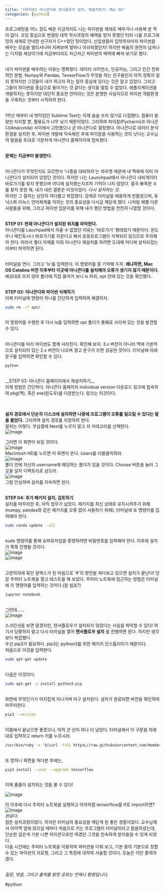 ```yaml
---
title: "[파이썬] 아나콘다와 텐서플로우 설치, 재설치하기- Mac OS"
categories: [python]
---
```


프로그래밍을 어느 정도 배운 지금까지도 나는 파이썬을 제대로 배우거나 사용해 본 적이 없다. 코딩 중심으로 변경된 대학 학사과정의 혜택을 받지 못했던 터라 나를 프로그래밍의 세계로 안내한 선구자가 C++였던 탓이었다. 신입생들이 입학하자마자 파이썬을 배우는 모습을 멀리서나마 지켜보며 얼마나 아쉬워했던지! 하지만 배움의 원천이 넘쳐나는 디지털 세상이기에 지금부터라도 차근차근 파이썬의 매력에 빠져 보기로 했다.<BR/><BR/>

내가 파이썬을 배우려는 이유는 명확했다. 데이터 사이언스, 인공지능, 그리고 인간 친화적인 문법. Numpy와 Pandas, TensorFlow가 무엇을 하는 친구들인지 아직 정확히 알지 못하지만 그것들이 내가 하고자 하는 일의 중심에 있다는 것은 알고 있었다. 그리고 그들이 파이썬을 중심으로 돌아가는 것 같다는 생각을 떨칠 수 없었다. 애플리케이션을 개발하지는 못하지만 대단히 중요한 언어라는 것은 분명한 사실이므로 파이썬 개발환경을 구축하는 것부터 시작하려 한다.<BR/><BR/>

1학년 때부터 내 벗이었던 Sublime Text는 이제 슬슬 쓰지 않기로 다짐했다. 컴퓨터 용량만 차지할 뿐, 활용도가 너무 낮기 때문이었다. 그리하여 파이참(Pycharm)과 아나콘다(Anaconda) 사이에서 고민했으나 곧 아나콘다로 결정했다. 아나콘다로 데이터 분석 환경을 설치한 후, 파이썬 개발에 익숙해진 후에 파이참을 사용하는 것이 낫다는 교수님의 말씀을 토대로 기운차게 아나콘다 홈페이지에 접속했다.<BR/><BR/>

__문제는 지금부터 발생한다.__ <BR/><BR/>

아나콘다가 무엇인지도 모르면서 '나중을 대비하자'는 좌우명 때문에 내 맥북에 이미 아나콘다가 설치되어 있었던 것이다. 하지만 나는 Launchpad에서 아나콘다 내비게이터 바로가기를 찾지 못했으며 어디에 설치했는지조차 기억이 나지 않았다. 결국 뾰족한 수를 찾지 못한 채, 내가 내린 결론은 이것이었다. *다시 설치하는 것.* <BR/>
하지만 그 절차는 상당히 까다롭고 복잡했다. 강제로 터미널을 애용하게 만들었으며, 유닉스와 리눅스 언어체계를 익히는 것의 중요성을 다시금 깨닫게 했다. 나처럼 헤맬 다른 사람들을 위해, 그리고 파이썬 입문자를 위해 내가 했던 방법을 천천히 나열할 것이다.<BR/><BR/>

__STEP 01: 현재 아나콘다가 설치된 위치를 파악한다.__ <BR/>
아나콘다를 Lauchpad에서 지울 수 없었던 이유는 '바로가기' 형태였기 때문이다. 윈도우나 매킨토시나 바로가기를 지운다고 해서 응용프로그램이 삭제되지 않으므로 주의해야 한다. 따라서 폴더 자체를 지워 아나콘다 재설치를 하려면 도대체 어디에 설치되었는지부터 파악하면 된다.<BR/><BR/>

터미널을 연다. 그리고 'ls'를 입력한다. 이 명령어를 잘 기억해 두자. __왜냐하면, Mac OS Catalina 버전 이후부터 이곳에 아나콘다를 설치해야 오류가 생기지 않기 때문이다.__ 예상대로 뜨지 않아 폴더에 직접 들어가 보니 ls 하위, opt 안에 있는 것을 확인했다. <BR/><BR/>

__STEP 02: 아나콘다와 파이썬 삭제하기__ <BR/>
이제 터미널에 명령어 하나를 간단하게 입력하여 해결하자.<BR/>

```bash
sudo rm -rf opt/
```
<BR/>
이 명령어를 수행한 후 다시 ls를 입력하면 opt 폴더가 통째로 사라져 있는 것을 발견할 수 있다.<BR/><BR/>

아나콘다를 따라 파이썬도 함께 사라진다. 확인해 보자. 3.x 버전이 아니라 맥에 기본적으로 설치되어 있는 2.x 버전이 나오며 경고 문구가 뜨면 성공한 것이다. 터미널에 아래 문구를 입력하면 확인할 수 있다.<BR/>

```bash
python
```
<BR/>
__STEP 03: 아나콘다 홈페이지에서 재설치하기__ <BR/>
이제 방법은 간단하다. 아나콘다 홈페이지 individual version 다운로드 링크에 접속하여 pkg(맥), 혹은 exe(윈도우)를 다운받는다. 링크는 이것이다.<BR/>
<https://www.anaconda.com/products/individual> <BR/><BR/>

__설치 경로에서 단순히 디스크에 설치하면 나중에 프로그램이 오류를 일으킬 수 있다는 말을 들었다.__ 그리하여 설치 경로를 지정하려 한다.<BR/>
절차는 이렇다. 무심결에 Next를 누르지 말고 저 카테고리를 선택한다.<BR/>
![image](https://user-images.githubusercontent.com/50163676/89987946-d04d2a80-dcb9-11ea-99f8-4f0436c65b41.png "아나콘다 경로 00") <BR/>

그러면 이 화면이 보일 것이다.<BR/>
![image](https://user-images.githubusercontent.com/50163676/89988004-e0fda080-dcb9-11ea-9302-240c02a88a32.png "아나콘다 경로 01") <BR/>
Macintosh HD를 누르면 이 화면이 뜬다. Users를 더블클릭하라. <BR/>
![image](https://user-images.githubusercontent.com/50163676/89988064-f5419d80-dcb9-11ea-9374-112c1cd22af9.png "아나콘다 경로 02") <BR/>
폴더 안에 자신의 username에 해당하는 폴더가 있을 것이다. Choose 버튼을 눌러 그곳을 설치 디렉토리로 삼으라.<BR/>
![image](https://user-images.githubusercontent.com/50163676/89988104-04c0e680-dcba-11ea-9391-cff6ecf80037.png "아나콘다 경로 03") <BR/>
그럼 안심하며 설치를 지속하면 된다. <BR/><BR/>

__STEP 04: 추가 패키지 설치, 검토하기__ <BR/>
설치를 마무리한 후, 아직 업무가 남았다. 패키지를 최신 상태로 유지시켜주기 위해(numpy, pandas와 같은 패키지를 오류 없이 사용하기 위해), 터미널에 또 명령어를 입력해야 한다.<BR/>

```bash
sudo conda update --all
```

<BR/> sudo 명령어를 통해 슈퍼유저임을 증명하려면 비밀번호를 입력해야 한다. 이후에 설치가 쭉쭉 진행될 것이다.<BR/>
![image](https://user-images.githubusercontent.com/50163676/89988195-1efac480-dcba-11ea-878a-584e1a71ca45.png "아나콘다 업데이트 00") <BR/>
![image](https://user-images.githubusercontent.com/50163676/89988216-2b7f1d00-dcba-11ea-9dba-6c6d38206e15.png "아나콘다 업데이트 01") <BR/>

<BR/> 고문의자에 묶인 알렉스가 된 마음으로 '#'의 향연을 쳐다보고 있으면 설치가 끝난다! 당장 주피터 노트북을 열고 테스트를 해 보았다. 주피터 노트북에 접근하는 방법은 터미널에 이 명령어를 입력하는 것이다.(참 쉽죠?)<BR/>

```bash
jupyter notebook
```
<BR/> 그런데......<BR/>
![image](https://user-images.githubusercontent.com/50163676/89988317-536e8080-dcba-11ea-90c0-14c1273695e3.png "텐서플로우 import 불가 화면") <BR/>

스크린샷을 보면 알겠지만, 텐서플로우가 설치되지 않았다는 사실을 파악할 수 있다! 여기서 당황하지 말고 다시 터미널을 열어 __텐서플로우 설치__ 를 진행하면 된다. 하지만 생각보다 복잡했다.<BR/>
우선 pip3가 필요하다. pip3는 python3를 위한 패키지 인스톨러이기 때문이다.<BR/>
처음으로 이것을 입력한다.<BR/>
```bash
sudo apt-get update
```
<BR/>다음은 이것이다.<BR/>
```bash
sudo apt-get -y install python3-pip
```
<BR/>화면에 무엇인가가 어지럽게 지나가며 마구 설치된다. 설치가 완료되면 버전을 확인하여 마무리한다.<BR/>
```bash
pip3 --version
```
<BR/> 이쯤에서 끝났으면 좋겠으나, 아직 큰 산이 하나 더 남았다. 터미널에서 이 구문을 차례대로 입력하고 return 키를 누르시라.<BR/>
```bash
/usr/bin/ruby -e "$(curl -fsSL httpsL//raw.githubusercontent.com/Homebrew/install/master/install)"
```
<BR/>또 멍하니 화면을 쳐다본 후에는,<BR/>
```bash
pip3 install --user --upgrade tensorflow
```
<BR/>이제 줄줄이 설치되는 것을 볼 수 있다!<BR/>

![image](https://user-images.githubusercontent.com/50163676/89988374-6aad6e00-dcba-11ea-888b-b7b89b7184dc.png "텐서플로우 설치 터미널 화면") <BR/>

이 이후에 다시 주피터 노트북을 실행하고 아까처럼 tensorflow를 tf로 import하면?<BR/>
![image](https://user-images.githubusercontent.com/50163676/89988423-80229800-dcba-11ea-8dda-57e25c8529fc.png "텐서플로우 import 성공") <BR/>
*완료다.* <BR/>
힘든 설치과정이었다. 하지만 터미널의 중요성을 깨닫게 된 좋은 경험이었다. 교수님께서 아이맥 앞에 앉으실 때마다 처음으로 키는 프로그램이 터미널이라고 말씀하셨는데, 단순한 검은색 기분 나쁜 아이콘으로만 여겼던 그것을 친숙하게 받아들일 수 있게 되었다.<BR/>
다음 시간에는 주피터 노트북을 이용하여 파이썬을 다뤄 보고, 기본 중의 기본으로 칭할 수 있는 파이썬의 자료형, 그리고 그 특징에 대하여 서술할 것이다. 오늘은 이만 줄여야겠다.<BR/><BR/>

*질문, 댓글, 그리고 출처를 밝힌 공유는 언제나 환영입니다.*

#python 
